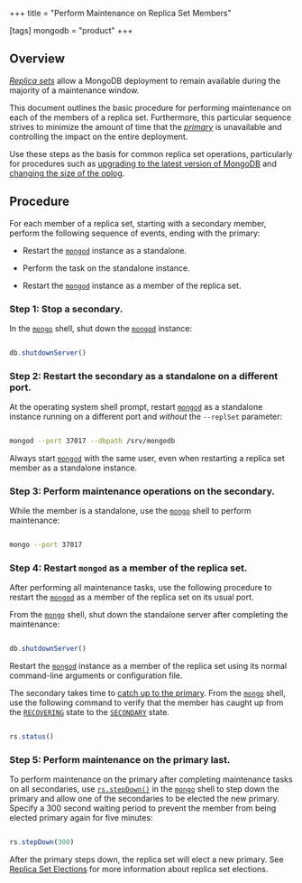 +++
title = "Perform Maintenance on Replica Set Members"

[tags]
mongodb = "product"
+++

## Overview

[*Replica sets*](#term-replica-set) allow a MongoDB deployment to
remain available during the majority of a maintenance window.

This document outlines the basic procedure for performing maintenance on
each of the members of a replica set. Furthermore, this particular
sequence strives to minimize the amount of time that the
[*primary*](#term-primary) is unavailable and controlling the impact on the
entire deployment.

Use these steps as the basis for common replica set operations,
particularly for procedures such as [upgrading to the latest
version of MongoDB](#) and [changing
the size of the oplog](#).


## Procedure

For each member of a replica set, starting with a secondary member,
perform the following sequence of events, ending with the primary:

* Restart the [``mongod``](#bin.mongod) instance as a standalone. 

* Perform the task on the standalone instance. 

* Restart the [``mongod``](#bin.mongod) instance as a member of the replica set. 


### Step 1: Stop a secondary.

In the [``mongo``](#bin.mongo) shell, shut down the [``mongod``](#bin.mongod) instance:

```javascript

db.shutdownServer()

```


### Step 2: Restart the secondary as a standalone on a different port.

At the operating system shell prompt, restart [``mongod``](#bin.mongod)
as a standalone instance running on a different port and *without*
the ``--replSet`` parameter:

```sh

mongod --port 37017 --dbpath /srv/mongodb

```

Always start [``mongod``](#bin.mongod) with the same user, even when
restarting a replica set member as a standalone instance.


### Step 3: Perform maintenance operations on the secondary.

While the member is a standalone, use the [``mongo``](#bin.mongo) shell to
perform maintenance:

```sh

mongo --port 37017

```


### Step 4: Restart ``mongod`` as a member of the replica set.

After performing all maintenance tasks, use the following procedure
to restart the [``mongod``](#bin.mongod) as a member of the replica set
on its usual port.

From the [``mongo``](#bin.mongo) shell, shut down the standalone
server after completing the maintenance:

```javascript

db.shutdownServer()

```

Restart the [``mongod``](#bin.mongod) instance as a member of
the replica set using its normal command-line arguments or
configuration file.

The secondary takes time to [catch up to the primary](#). From the [``mongo``](#bin.mongo) shell, use the
following command to verify that the member has caught up from the
[``RECOVERING``](#replstate.RECOVERING) state to the [``SECONDARY``](#replstate.SECONDARY) state.

```javascript

rs.status()

```


### Step 5: Perform maintenance on the primary last.

To perform maintenance on the primary after completing maintenance
tasks on all secondaries, use [``rs.stepDown()``](#rs.stepDown) in the
[``mongo``](#bin.mongo) shell to step down the primary and allow one of
the secondaries to be elected the new primary. Specify a 300 second
waiting period to prevent the member from being elected primary again
for five minutes:

```javascript

rs.stepDown(300)

```

After the primary steps down, the replica set will elect a new
primary. See [Replica Set Elections](#) for more
information about replica set elections.
